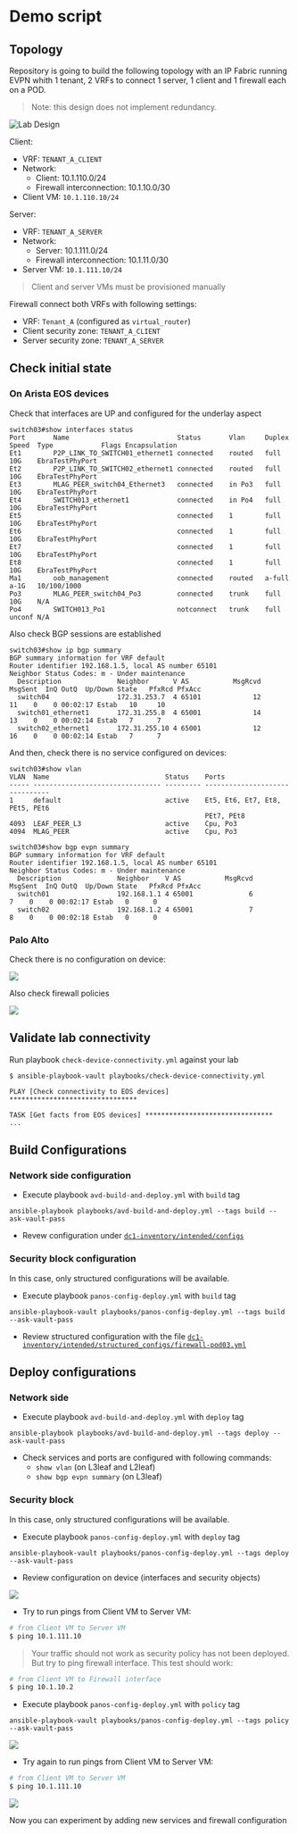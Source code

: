 # Demo script

## Topology

Repository is going to build the following topology with an IP Fabric running EVPN whith 1 tenant, 2 VRFs to connect 1 server, 1 client and 1 firewall each on a POD.

> Note: this design does not implement redundancy.

![Lab Design](./medias/lab-topology.png)

Client:
- VRF: `TENANT_A_CLIENT`
- Network:
  - Client: 10.1.110.0/24
  - Firewall interconnection: 10.1.10.0/30
- Client VM: `10.1.110.10/24`

Server:
- VRF: `TENANT_A_SERVER`
- Network:
  - Server: 10.1.111.0/24
  - Firewall interconnection: 10.1.11.0/30
- Server VM: `10.1.111.10/24`

> Client and server VMs must be provisioned manually

Firewall connect both VRFs with following settings:

- VRF: `Tenant_A` (configured as `virtual_router`)
- Client security zone: `TENANT_A_CLIENT`
- Server security zone: `TENANT_A_SERVER`
## Check initial state

### On Arista EOS devices

Check that interfaces are UP and configured for the underlay aspect

```
switch03#show interfaces status
Port       Name                           Status       Vlan     Duplex Speed  Type            Flags Encapsulation
Et1        P2P_LINK_TO_SWITCH01_ethernet1 connected    routed   full   10G    EbraTestPhyPort
Et2        P2P_LINK_TO_SWITCH02_ethernet1 connected    routed   full   10G    EbraTestPhyPort
Et3        MLAG_PEER_switch04_Ethernet3   connected    in Po3   full   10G    EbraTestPhyPort
Et4        SWITCH013_ethernet1            connected    in Po4   full   10G    EbraTestPhyPort
Et5                                       connected    1        full   10G    EbraTestPhyPort
Et6                                       connected    1        full   10G    EbraTestPhyPort
Et7                                       connected    1        full   10G    EbraTestPhyPort
Et8                                       connected    1        full   10G    EbraTestPhyPort
Ma1        oob_management                 connected    routed   a-full a-1G   10/100/1000
Po3        MLAG_PEER_switch04_Po3         connected    trunk    full   10G    N/A
Po4        SWITCH013_Po1                  notconnect   trunk    full   unconf N/A
```

Also check BGP sessions are established

```
switch03#show ip bgp summary
BGP summary information for VRF default
Router identifier 192.168.1.5, local AS number 65101
Neighbor Status Codes: m - Under maintenance
  Description              Neighbor      V AS           MsgRcvd   MsgSent  InQ OutQ  Up/Down State   PfxRcd PfxAcc
  switch04                 172.31.253.7  4 65101             12        11    0    0 00:02:17 Estab   10     10
  switch01_ethernet1       172.31.255.8  4 65001             14        13    0    0 00:02:14 Estab   7      7
  switch02_ethernet1       172.31.255.10 4 65001             12        16    0    0 00:02:14 Estab   7      7
```

And then, check there is no service configured on devices:

```
switch03#show vlan
VLAN  Name                             Status    Ports
----- -------------------------------- --------- -------------------------------
1     default                          active    Et5, Et6, Et7, Et8, PEt5, PEt6
                                                 PEt7, PEt8
4093  LEAF_PEER_L3                     active    Cpu, Po3
4094  MLAG_PEER                        active    Cpu, Po3

switch03#show bgp evpn summary
BGP summary information for VRF default
Router identifier 192.168.1.5, local AS number 65101
Neighbor Status Codes: m - Under maintenance
  Description              Neighbor    V AS           MsgRcvd   MsgSent  InQ OutQ  Up/Down State   PfxRcd PfxAcc
  switch01                 192.168.1.1 4 65001              6         7    0    0 00:02:17 Estab   0      0
  switch02                 192.168.1.2 4 65001              7         8    0    0 00:02:18 Estab   0      0

```

### Palo Alto

Check there is no configuration on device:

![](medias/palo-alto-interfaces.png)

Also check firewall policies

![](medias/palo-alto-security-policies.png)


## Validate lab connectivity

Run playbook `check-device-connectivity.yml` against your lab

```
$ ansible-playbook-vault playbooks/check-device-connectivity.yml

PLAY [Check connectivity to EOS devices] ********************************

TASK [Get facts from EOS devices] ********************************
...
```

## Build Configurations

### Network side configuration

- Execute playbook `avd-build-and-deploy.yml` with `build` tag

```shell
ansible-playbook playbooks/avd-build-and-deploy.yml --tags build --ask-vault-pass
```

- Revew configuration under [`dc1-inventory/intended/configs`](dc1-inventory/intended/configs)

### Security block configuration

In this case, only structured configurations will be available.

- Execute playbook `panos-config-deploy.yml` with `build` tag

```shell
ansible-playbook-vault playbooks/panos-config-deploy.yml --tags build --ask-vault-pass
```

- Review structured configuration with the file [`dc1-inventory/intended/structured_configs/firewall-pod03.yml`](dc1-inventory/intended/structured_configs/firewall-pod03.yml)

## Deploy configurations

### Network side

- Execute playbook `avd-build-and-deploy.yml` with `deploy` tag

```shell
ansible-playbook playbooks/avd-build-and-deploy.yml --tags deploy --ask-vault-pass
```

- Check services and ports are configured with following commands:
  - `show vlan` (on L3leaf and L2leaf)
  - `show bgp evpn summary` (on L3leaf)

### Security block

In this case, only structured configurations will be available.

- Execute playbook `panos-config-deploy.yml` with `deploy` tag

```shell
ansible-playbook-vault playbooks/panos-config-deploy.yml --tags deploy --ask-vault-pass
```

- Review configuration on device (interfaces and security objects)

![](medias/palo-alto-interfaces-configured.png)

- Try to run pings from Client VM to Server VM:

```bash
# from Client VM to Server VM
$ ping 10.1.111.10
```

> Your traffic should not work as security policy has not been deployed. But try to ping firewall interface. This test should work:

```bash
# from Client VM to Firewall interface
$ ping 10.1.10.2
```

- Execute playbook `panos-config-deploy.yml` with `policy` tag

```shell
ansible-playbook-vault playbooks/panos-config-deploy.yml --tags policy --ask-vault-pass
```

![](medias/palo-alto-security-policies-configured.png)

- Try again to run pings from Client VM to Server VM:

```bash
# from Client VM to Server VM
$ ping 10.1.111.10
```

![](medias/client-to-server-ping.png)

Now you can experiment by adding new services and firewall configuration
